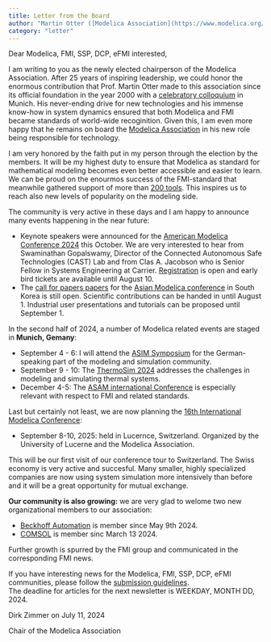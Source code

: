 ```yaml
---
title: Letter from the Board
author: "Martin Otter ([Modelica Association](https://www.modelica.org/))"
category: "letter"
---
```



Dear Modelica, FMI, SSP, DCP, eFMI interested,

I am writing to you as the newly elected chairperson of the Modelica Association. After 25 years of inspiring leadership, we could honor the enormous contribution that Prof. Martin Otter made to this association since its official foundation in the year 2000 with a [celebratory colloquium](https://modelica.org/news/2024-05-28-new-board-elected/) in Munich. His never-ending drive for new technologies and his immense know-how in system dynamics ensured that both Modelica and FMI became standards of world-wide recoginition. Given this, I am even more happy that he remains on board the [Modelica Association](https://modelica.org/association/) in his new role being responsible for technology. 

I am very honored by the faith put in my person through the election by the members. It will be my highest duty to ensure that Modelica as standard for mathematical modeling becomes even better accessible and easier to learn. We can be proud on the enourmos success of the FMI-standard that meanwhile gathered support of more than [200 tools](https://fmi-standard.org/tools/). This inspires us to reach also new levels of popularity on the modeling side. 

The community is very active in these days and I am happy to announce  many events happening in the near future:

- Keynote speakers were announced for the [American Modelica Conference 2024](https://modelica.org/events/american2024/) this October. We are very interested to hear from Swaminathan Gopalswamy, Director of the Connected Autonomous Safe Technologies (CAST) Lab and from Clas A. Jacobson  who is Senior Fellow in Systems Engineering at Carrier. [Registration](https://www.eventbrite.com/e/american-modelica-conference-2024-tickets-794519207337?aff=oddtdtcreator) is open and early bird tickets are available until August 10. 
- The [call for papers papers](https://modelica.org/events/asian2024/call2024/) for the [Asian Modelica conference](https://modelica.org/events/asian2024/) in South Korea is still open. Scientific contributions can be handed in until August 1. Industrial user presentations and tutorials can be proposed until September 1. 

In the second half of 2024, a number of Modelica related events are staged in **Munich, Gemany**:

- September 4 - 6: I will attend the [ASIM Symposium](https://www.asim-gi.org/asim2024) for the German-speaking part of the modeling and simulation community. 
- September 9 - 10: The [ThermoSim 2024](https://ltx.de/thermosim/2024) addresses the challenges in modeling and simulating thermal systems.
- December 4-5: The [ASAM international Conference](https://aic.asam.net/main_frontend.php) is especially relevant with respect to FMI and related standards.

Last but certainly not least, we are now planning the 
[16th International Modelica Conference](https://modelica.org/news/2024-06-24-16th-modelica-conference-lucerne/):
- September 8-10, 2025: held in Lucernce, Switzerland. Organized by the University of Lucerne and the Modelica Association.

This will be our first visit of our conference tour to Switzerland. The Swiss economy is very active and succesful. Many smaller, highly specialized companies are now using system simulation more intensively than before and it will be a great opportunity for mutual exchange.

**Our community is also growing:**  we are very glad to welome two new organizational members to our association:

- [Beckhoff Automation](https://www.beckhoff.com/en-en/company/) is member since May 9th 2024. 
- [COMSOL](https://www.comsol.com/) is member sinc March 13 2024.

Further growth is spurred by the FMI group and communicated in the corresponding FMI news. 


<!---
Release of the news bylaws

At the last Modelica Association Assembly Meeting on Feb. 27, several [changes of the MA Bylaws](https://github.com/modelica/MA-Bylaws/pull/28) have been accepted by a majority of the votes. These changes take effect, if the second, required voting at the MA annual assembly meeting on May 28 will also be positive. The changes include adaptations due to legal requirements, clarification of voting of organizational members, fully adaptation of electronic meetings with increased flexibility of assembly meetings and other simplifications. 
-->

If you have interesting news for the Modelica, FMI, SSP, DCP, eFMI communities, please 
follow the [submission guidelines](https://newsletter.modelica.org/submission-guidelines.html).<br>
The deadline for articles for the next newsletter is WEEKDAY, MONTH DD, 2024.


Dirk Zimmer on July 11, 2024

Chair of the Modelica Association